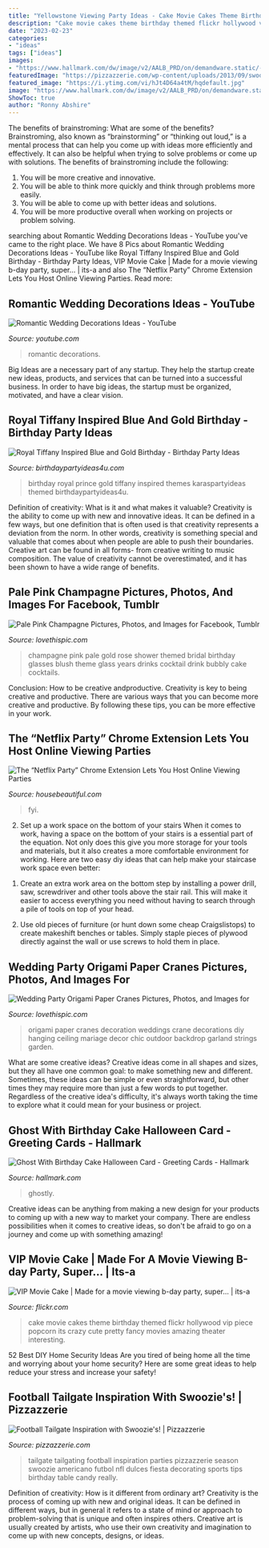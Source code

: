 ```yaml
---
title: "Yellowstone Viewing Party Ideas - Cake Movie Cakes Theme Birthday Themed Flickr Hollywood Vip Piece Popcorn Its Crazy Cute Pretty Fancy Movies Amazing Theater Interesting"
description: "Cake movie cakes theme birthday themed flickr hollywood vip piece popcorn its crazy cute pretty fancy movies amazing theater interesting"
date: "2023-02-23"
categories:
- "ideas"
tags: ["ideas"]
images:
- "https://www.hallmark.com/dw/image/v2/AALB_PRD/on/demandware.static/-/Sites-hallmark-master/default/dwfbf5b62f/images/finished-goods/Ghost-With-Birthday-Cake-Halloween-Card-root-299H1252_PV.1.H1252.jpg_Source_Image.jpg"
featuredImage: "https://pizzazzerie.com/wp-content/uploads/2013/09/swoo.png"
featured_image: "https://i.ytimg.com/vi/hJt4D64a4tM/hqdefault.jpg"
image: "https://www.hallmark.com/dw/image/v2/AALB_PRD/on/demandware.static/-/Sites-hallmark-master/default/dwfbf5b62f/images/finished-goods/Ghost-With-Birthday-Cake-Halloween-Card-root-299H1252_PV.1.H1252.jpg_Source_Image.jpg"
ShowToc: true
author: "Ronny Abshire"
---
```



The benefits of brainstroming: What are some of the benefits?
Brainstroming, also known as “brainstorming” or “thinking out loud,” is a mental process that can help you come up with ideas more efficiently and effectively. It can also be helpful when trying to solve problems or come up with solutions. The benefits of brainstroming include the following: 
1. You will be more creative and innovative.
2. You will be able to think more quickly and think through problems more easily.
3. You will be able to come up with better ideas and solutions.
4. You will be more productive overall when working on projects or problem solving.

	

		
searching about Romantic Wedding Decorations Ideas - YouTube you've came to the right place. We have 8 Pics about Romantic Wedding Decorations Ideas - YouTube like Royal Tiffany Inspired Blue and Gold Birthday - Birthday Party Ideas, VIP Movie Cake | Made for a movie viewing b-day party, super… | its-a and also The “Netflix Party” Chrome Extension Lets You Host Online Viewing Parties. Read more:
		
    
## Romantic Wedding Decorations Ideas - YouTube

<img loading=lazy src="https://i.ytimg.com/vi/hJt4D64a4tM/hqdefault.jpg" onerror="this.onerror=null;this.src='https://tse3.mm.bing.net/th?id=OIP.gxd7rSD02P2ttkeBqRnttAHaFj&amp;pid=15.1';" alt="Romantic Wedding Decorations Ideas - YouTube">

_Source: youtube.com_

>romantic decorations. 

	

Big Ideas are a necessary part of any startup. They help the startup create new ideas, products, and services that can be turned into a successful business. In order to have big ideas, the startup must be organized, motivated, and have a clear vision.

    
## Royal Tiffany Inspired Blue And Gold Birthday - Birthday Party Ideas

<img loading=lazy src="http://www.birthdaypartyideas4u.com/wp-content/uploads/2017/07/Royal-Tiffany-Inspired-Blue-And-Gold-Birthday-Balloons-600x944.jpg" onerror="this.onerror=null;this.src='https://tse4.mm.bing.net/th?id=OIP.HGpQuYcvUq83pkvRxo05LwHaLp&amp;pid=15.1';" alt="Royal Tiffany Inspired Blue and Gold Birthday - Birthday Party Ideas">

_Source: birthdaypartyideas4u.com_

>birthday royal prince gold tiffany inspired themes karaspartyideas themed birthdaypartyideas4u. 

	

Definition of creativity: What is it and what makes it valuable?
Creativity is the ability to come up with new and innovative ideas. It can be defined in a few ways, but one definition that is often used is that creativity represents a deviation from the norm. In other words, creativity is something special and valuable that comes about when people are able to push their boundaries. Creative art can be found in all forms- from creative writing to music composition. The value of creativity cannot be overestimated, and it has been shown to have a wide range of benefits.

    
## Pale Pink Champagne Pictures, Photos, And Images For Facebook, Tumblr

<img loading=lazy src="http://www.lovethispic.com/uploaded_images/60468-Pale-Pink-Champagne.jpg" onerror="this.onerror=null;this.src='https://tse4.mm.bing.net/th?id=OIP.W9l2dmiJYDnPD-6DrdjMgwHaKg&amp;pid=15.1';" alt="Pale Pink Champagne Pictures, Photos, and Images for Facebook, Tumblr">

_Source: lovethispic.com_

>champagne pink pale gold rose shower themed bridal birthday glasses blush theme glass years drinks cocktail drink bubbly cake cocktails. 

	

Conclusion: How to be creative andproductive.
Creativity is key to being creative and productive. There are various ways that you can become more creative and productive. By following these tips, you can be more effective in your work.

    
## The “Netflix Party” Chrome Extension Lets You Host Online Viewing Parties

<img loading=lazy src="https://hips.hearstapps.com/hmg-prod.s3.amazonaws.com/images/screen-shot-2020-03-18-at-12-44-58-pm-1584549909.png?crop=1.00xw:0.671xh;0,0&amp;resize=1200:*" onerror="this.onerror=null;this.src='https://tse3.mm.bing.net/th?id=OIP.HSp9dnOVBTf0A3ka0o-ZEwHaDu&amp;pid=15.1';" alt="The “Netflix Party” Chrome Extension Lets You Host Online Viewing Parties">

_Source: housebeautiful.com_

>fyi. 

	

2) Set up a work space on the bottom of your stairs
When it comes to work, having a space on the bottom of your stairs is a essential part of the equation. Not only does this give you more storage for your tools and materials, but it also creates a more comfortable environment for working. Here are two easy diy ideas that can help make your staircase work space even better:
1. Create an extra work area on the bottom step by installing a power drill, saw, screwdriver and other tools above the stair rail. This will make it easier to access everything you need without having to search through a pile of tools on top of your head.

2. Use old pieces of furniture (or hunt down some cheap Craigslistops) to create makeshift benches or tables. Simply staple pieces of plywood directly against the wall or use screws to hold them in place.

    
## Wedding Party Origami Paper Cranes Pictures, Photos, And Images For

<img loading=lazy src="http://www.lovethispic.com/uploaded_images/156316-Wedding-Party-Origami-Paper-Cranes.jpg" onerror="this.onerror=null;this.src='https://tse2.mm.bing.net/th?id=OIP.amKHpSfjfahbFvvlnfT5WwHaOh&amp;pid=15.1';" alt="Wedding Party Origami Paper Cranes Pictures, Photos, and Images for">

_Source: lovethispic.com_

>origami paper cranes decoration weddings crane decorations diy hanging ceiling mariage decor chic outdoor backdrop garland strings garden. 

	

What are some creative ideas?
Creative ideas come in all shapes and sizes, but they all have one common goal: to make something new and different. Sometimes, these ideas can be simple or even straightforward, but other times they may require more than just a few words to put together. Regardless of the creative idea's difficulty, it's always worth taking the time to explore what it could mean for your business or project.

    
## Ghost With Birthday Cake Halloween Card - Greeting Cards - Hallmark

<img loading=lazy src="https://www.hallmark.com/dw/image/v2/AALB_PRD/on/demandware.static/-/Sites-hallmark-master/default/dwfbf5b62f/images/finished-goods/Ghost-With-Birthday-Cake-Halloween-Card-root-299H1252_PV.1.H1252.jpg_Source_Image.jpg" onerror="this.onerror=null;this.src='https://tse1.mm.bing.net/th?id=OIP.VzJvJE2YfxptiIqimOqYbQHaKz&amp;pid=15.1';" alt="Ghost With Birthday Cake Halloween Card - Greeting Cards - Hallmark">

_Source: hallmark.com_

>ghostly. 

	

Creative ideas can be anything from making a new design for your products to coming up with a new way to market your company. There are endless possibilities when it comes to creative ideas, so don't be afraid to go on a journey and come up with something amazing!

    
## VIP Movie Cake | Made For A Movie Viewing B-day Party, Super… | Its-a

<img loading=lazy src="https://c1.staticflickr.com/5/4090/5097875443_e2cb743c1e_b.jpg" onerror="this.onerror=null;this.src='https://tse2.mm.bing.net/th?id=OIP.u9ae1k-EAuCPVHWhiwzpmQHaKv&amp;pid=15.1';" alt="VIP Movie Cake | Made for a movie viewing b-day party, super… | its-a">

_Source: flickr.com_

>cake movie cakes theme birthday themed flickr hollywood vip piece popcorn its crazy cute pretty fancy movies amazing theater interesting. 

	

52 Best DIY Home Security Ideas
Are you tired of being home all the time and worrying about your home security? Here are some great ideas to help reduce your stress and increase your safety!

    
## Football Tailgate Inspiration With Swoozie&#039;s! | Pizzazzerie

<img loading=lazy src="https://pizzazzerie.com/wp-content/uploads/2013/09/swoo.png" onerror="this.onerror=null;this.src='https://tse3.mm.bing.net/th?id=OIP.Af3ET7rqEuP8DkrcU6XEKAHaKX&amp;pid=15.1';" alt="Football Tailgate Inspiration with Swoozie&#039;s! | Pizzazzerie">

_Source: pizzazzerie.com_

>tailgate tailgating football inspiration parties pizzazzerie season swoozie americano futbol nfl dulces fiesta decorating sports tips birthday table candy really. 

	

Definition of creativity: How is it different from ordinary art?
Creativity is the process of coming up with new and original ideas. It can be defined in different ways, but in general it refers to a state of mind or approach to problem-solving that is unique and often inspires others. Creative art is usually created by artists, who use their own creativity and imagination to come up with new concepts, designs, or ideas.

